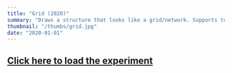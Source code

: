 ```yaml
---
title: "Grid (2020)"
summary: "Draws a structure that looks like a grid/network. Supports tuning some of the animation and drawing parameters."
thumbnail: "/thumbs/grid.jpg"
date: "2020-01-01"
---
```


## [Click here to load the experiment](/inc/grid)